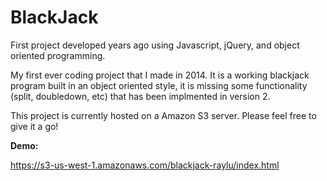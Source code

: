 # BlackJack
First project developed years ago using Javascript, jQuery, and object oriented programming.

My first ever coding project that I made in 2014. It is a working blackjack program built in an object oriented style, it is missing some functionality (split, doubledown, etc) that has been implmented in version 2.

This project is currently hosted on a Amazon S3 server. Please feel free to give it a go!

<b>Demo:</b>

https://s3-us-west-1.amazonaws.com/blackjack-raylu/index.html
